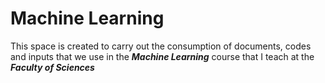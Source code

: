 # Machine Learning
This space is created to carry out the consumption of documents, codes and inputs that we use in the **_Machine Learning_** course that I teach at the **_Faculty of Sciences_**
